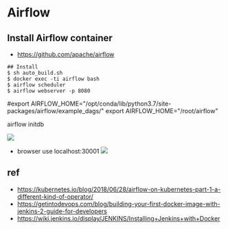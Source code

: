 # Airflow

## Install Airflow container
* https://github.com/apache/airflow
```shell=
## Install 
$ sh auto_build.sh
$ docker exec -ti airflow bash
$ airflow scheduler 
$ airflow webserver -p 8080
```

#export AIRFLOW_HOME="/opt/conda/lib/python3.7/site-packages/airflow/example_dags/"
export AIRFLOW_HOME="/root/airflow"

airflow initdb

![](https://i.imgur.com/A6TQ6IW.png)
* browser use localhost:30001
![](https://i.imgur.com/ejcejWj.png)


## ref
* https://kubernetes.io/blog/2018/06/28/airflow-on-kubernetes-part-1-a-different-kind-of-operator/
* https://getintodevops.com/blog/building-your-first-docker-image-with-jenkins-2-guide-for-developers
* https://wiki.jenkins.io/display/JENKINS/Installing+Jenkins+with+Docker

